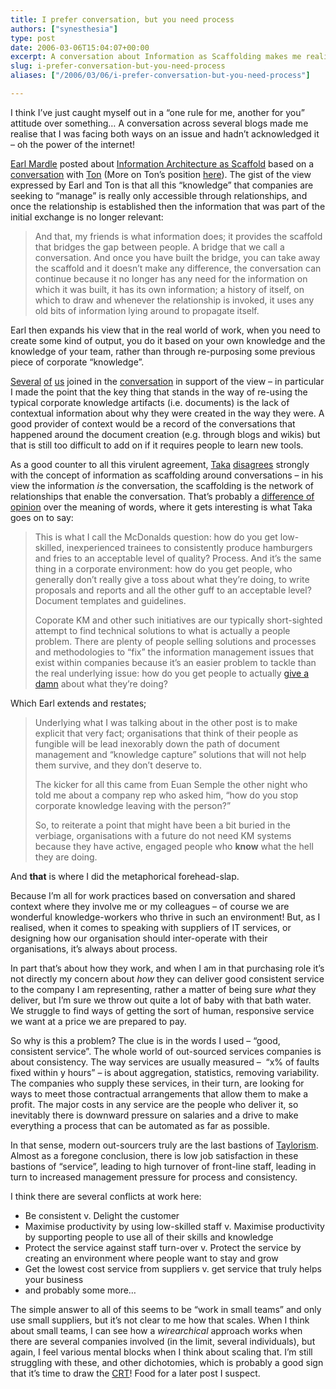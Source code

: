 ```yaml
---
title: I prefer conversation, but you need process
authors: ["synesthesia"]
type: post
date: 2006-03-06T15:04:07+00:00
excerpt: A conversation about Information as Scaffolding makes me realise some of the contradictions in my approach to things, and leads to speculation about how to make out-sourced services work in a wierarchical way...
slug: i-prefer-conversation-but-you-need-process 
aliases: ["/2006/03/06/i-prefer-conversation-but-you-need-process"]

---
```

<p align="left">
  I think I&rsquo;ve just caught myself out in a &ldquo;one rule for me, another for you&rdquo; attitude over something&hellip; A conversation across several blogs made me realise that I was facing both ways on an issue and hadn&rsquo;t acknowledged it &ndash; oh the power of the internet!
</p>

<p align="left">
  <a href="https://www.kn.com.au/networks/">Earl Mardle</a> posted about <a href="https://www.kn.com.au/networks/2006/03/information_arc.html">Information Architecture as Scaffold</a> based on a <a href="https://www.kn.com.au/networks/2006/03/blogs_as_social.html#comment-14522322">conversation</a> with <a href="https://www.zylstra.org/blog">Ton</a>&nbsp;(More on Ton&rsquo;s position <a href="https://www.zylstra.org/blog/archives/2006/03/relationships_a.html">here</a>). The gist of the view expressed by Earl and Ton is that all this &ldquo;knowledge&rdquo; that companies are seeking to &ldquo;manage&rdquo; is really only accessible through relationships, and once the relationship is established then the information that was part of the initial exchange is no longer relevant:
</p>

<blockquote cite="https://www.kn.com.au/networks/2006/03/information_arc.html">
  <p>
    And that, my friends is what information does; it provides the scaffold that bridges the gap between people. A bridge that we call a conversation. And once you have built the bridge, you can take away the scaffold and it doesn&#8217;t make any difference, the conversation can continue because it no longer has any need for the information on which it was built, it has its own information; a history of itself, on which to draw and whenever the relationship is invoked, it uses any old bits of information lying around to propagate itself.
  </p>
</blockquote>

Earl then expands his view that&nbsp;in the real world of work, when you need to create some kind of output, you do it based on your own knowledge and the knowledge of your team,&nbsp;rather than through re-purposing some previous piece of corporate &ldquo;knowledge&rdquo;. 

[Several][1] [of][2] [us][3]&nbsp;joined in the [conversation][4] in support of the view &ndash; in particular I made the point that the key thing that stands in the way of re-using the typical corporate knowledge artifacts (i.e. documents) is the lack of contextual information about why they were created in the way they were. A good provider of context would be a record of the conversations that happened around the document creation (e.g. through blogs and wikis) but that is still too difficult to add on if it requires people to learn new tools.

As a good counter to all this virulent agreement, [Taka][5] [disagrees][6] strongly with the concept of information as scaffolding around conversations &ndash; in his view the information _is_ the conversation, the scaffolding is the network of relationships that enable the conversation. That&rsquo;s probably a [difference of opinion][7] over the meaning of words, where it gets interesting is what Taka goes on to say:

<blockquote cite="https://www.awasu.com/weblog/?p=291">
  <p>
    This is what I call the McDonalds question: how do you get low-skilled, inexperienced trainees to consistently produce hamburgers and fries to an acceptable level of quality? Process. And it&rsquo;s the same thing in a corporate environment: how do you get people, who generally don&rsquo;t really give a toss about what they&rsquo;re doing, to write proposals and reports and all the other guff to an acceptable level? Document templates and guidelines.
  </p>
  
  <p>
    Coporate KM and other such initiatives are our typically short-sighted attempt to find technical solutions to what is actually a people problem. There are plenty of people selling solutions and processes and methodologies to &ldquo;fix&rdquo; the information management issues that exist within companies because it&rsquo;s an easier problem to tackle than the real underlying issue: how do you get people to actually <a href="https://www.awasu.com/weblog/?p=232">give a damn</a> about what they&rsquo;re doing?
  </p>
</blockquote>

Which Earl extends and restates;

<blockquote cite="https://www.kn.com.au/networks/2006/03/more_scaffoldin.html">
  <p dir="ltr">
    Underlying what I was talking about in the other post is to make explicit that very fact; organisations that think of their people as fungible will be lead inexorably down the path of document management and &#8220;knowledge capture&#8221; solutions that will not help them survive, and they don&#8217;t deserve to.
  </p>
  
  <p dir="ltr">
    The kicker for all this came from Euan Semple the other night who told me about a company rep who asked him, &#8220;how do you stop corporate knowledge leaving with the person?&#8221;
  </p>
  
  <p dir="ltr">
    So, to reiterate a point that might have been a bit buried in the verbiage, organisations with a future do not need KM systems because they have active, engaged people who <strong>know</strong> what the hell they are doing.
  </p>
</blockquote>

And **that** is where I did the metaphorical forehead-slap.

Because I&rsquo;m all for work practices based on conversation and shared context where they involve me or my colleagues &ndash; of course we are wonderful knowledge-workers who thrive in such an environment! But, as I realised, when it comes to speaking with suppliers of IT services, or designing how our organisation should inter-operate with their organisations, it&rsquo;s always about process. 

In part that&rsquo;s about how they work, and when I am in that purchasing role it&rsquo;s not directly my concern about _how_ they can deliver good consistent service to the company I am representing, rather a matter of being sure _what_ they deliver, but I&rsquo;m sure we throw out quite a lot of baby with that bath water. We struggle to find ways of getting the sort of human, responsive service we want at a price we are prepared to pay.

So why is this a problem? The clue is in the words I used &ndash; &ldquo;good, consistent service&rdquo;. The whole world of out-sourced services companies is about consistency. The way services are usually measured &ndash;&nbsp;&nbsp;&ldquo;x% of faults fixed within y hours&rdquo; &ndash; is about aggregation, statistics, removing variability. The companies who supply these services, in their turn, are looking for ways to meet those contractual arrangements that allow them to make a profit. The major costs in any service are the people who deliver it, so inevitably there is downward pressure on salaries and a drive to make everything a process that can be automated as far as possible. 

In that sense, modern out-sourcers truly are the last bastions of [Taylorism][8]. Almost as a foregone conclusion, there is low job satisfaction in these bastions of &ldquo;service&rdquo;, leading to high turnover of front-line staff, leading in turn to increased management pressure for process and consistency.

I think there are several conflicts at work here:

  * Be consistent v. Delight the customer
  * Maximise productivity by using low-skilled staff v. Maximise productivity by supporting people to use all of their skills and knowledge
  * Protect the service against staff turn-over v. Protect the service by creating an environment where people want to stay and grow
  * Get the lowest cost service from suppliers v. get service that truly helps your business
  * and probably some more&hellip;

The simple answer to all of this seems to be &ldquo;work in small teams&rdquo; and only use small suppliers, but it&rsquo;s not clear to me how that scales. When I think about small teams, I can see how a _wirearchical_ approach works when there are several companies involved (in the limit, several individuals), but again, I feel various mental blocks when I think about scaling that. I&rsquo;m still struggling with these, and other dichotomies, which is probably a good sign that it&rsquo;s time to draw the [CRT][9]! Food for a later post I suspect.

 [1]: https://blog.wirearchy.com/blog/
 [2]: https://www.zylstra.org/blog
 [3]: https://www.synesthesia.co.uk/blog/
 [4]: https://www.kn.com.au/networks/2006/03/information_arc.html#comments
 [5]: https://www.awasu.com/weblog/
 [6]: https://www.awasu.com/weblog/?p=291
 [7]: https://www.kn.com.au/networks/2006/03/more_scaffoldin.html
 [8]: https://en.wikipedia.org/wiki/Frederick_Winslow_Taylor
 [9]: https://www.dbrmfg.co.nz/Thinking%20Process%20CRT.htm